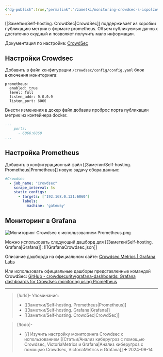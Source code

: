 ```yaml
---
{"dg-publish":true,"permalink":"/zametki/monitoring-crowdsec-s-ispolzovaniem-prometheus/","created":"2024-09-14 01:20","updated":"2024-10-06T19:33:04+03:00"}
---
```


[[Заметки/Self-hosting. CrowdSec\|CrowdSec]] поддерживает из коробки публикацию метрик в формате prometheus. Объем публикуемых данных достаточно скудный и позволяет получить мало информации.

Документация по настройке: [CrowdSec](https://docs.crowdsec.net/docs/observability/prometheus/)
## Настройки Crowdsec

Добавить в файл конфигурации `/crowdsec/config/config.yaml` блок включения мониторинга:
```
prometheus:
  enabled: true
  level: full
  listen_addr: 0.0.0.0
  listen_port: 6060
```

Внести изменения в докер файл добавив проброс порта публикации метрик из контейнера docker.

```yaml
...
    ports:
      - 6060:6060
...
```

## Настройка Prometheus

Добавить в конфигурационный файл [[Заметки/Self-hosting. Prometheus\|Prometheus]] новую задачу сбора данных:
```yaml
#Crowdsec
  - job_name: "Crowdsec"
    scrape_interval: 5s
    static_configs:
      - targets: ["192.168.0.131:6060"]
        labels:
          machine: 'gateway'
```

## Мониторинг в Grafana

![Мониторинг Crowdsec с использованием Prometheus.png](/img/user/%D0%98%D1%81%D1%85%D0%BE%D0%B4%D0%BD%D0%B8%D0%BA%D0%B8/%D0%9C%D0%BE%D0%BD%D0%B8%D1%82%D0%BE%D1%80%D0%B8%D0%BD%D0%B3%20Crowdsec%20%D1%81%20%D0%B8%D1%81%D0%BF%D0%BE%D0%BB%D1%8C%D0%B7%D0%BE%D0%B2%D0%B0%D0%BD%D0%B8%D0%B5%D0%BC%20Prometheus.png)

Можно использовать следующий дашборд для [[Заметки/Self-hosting. Grafana\|Grafana]]:
![[GrafanaCrowdsec.json]]

Описание дашборда на официальном сайте: [Crowdsec Metrics | Grafana Labs](https://grafana.com/grafana/dashboards/21419-crowdsec/)

Или использовать официальные дашборы представленные командой CrowdSec: [GitHub - crowdsecurity/grafana-dashboards: Grafana dashboards for Crowdsec monitoring using Prometheus](https://github.com/crowdsecurity/grafana-dashboards)

---
> [!urls]- Упоминания:
> - [[Заметки/Self-hosting. Prometheus\|Prometheus]]
> - [[Заметки/Self-hosting. Grafana\|Grafana]]
> - [[Заметки/Self-hosting. CrowdSec\|CrowdSec]]

> [!todo]-
> - [/] Изучить настройку мониторинга Crowdsec с использованием [[Статьи/Анализ киберугроз с помощью Crowdsec, VictoriaMetrics и Grafana\|Анализ киберугроз с помощью Crowdsec, VictoriaMetrics и Grafana]] ➕ 2024-09-14

